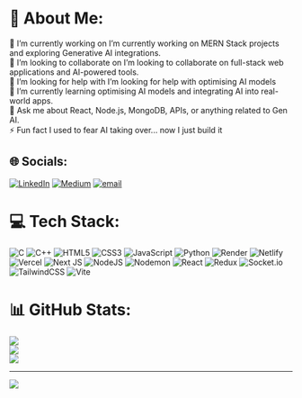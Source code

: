 # 💫 About Me:
🔭 I’m currently working on I’m currently working on MERN Stack projects and exploring Generative AI integrations.  <br>👯 I’m looking to collaborate on  I’m looking to collaborate on full-stack web applications and AI-powered tools.  <br>🤝 I’m looking for help with I’m looking for help with optimising AI models<br>🌱 I’m currently learning optimising AI models and integrating AI into real-world apps.  <br>💬 Ask me about  React, Node.js, MongoDB, APIs, or anything related to Gen AI. <br>⚡ Fun fact I used to fear AI taking over... now I just build it 


## 🌐 Socials:
[![LinkedIn](https://img.shields.io/badge/LinkedIn-%230077B5.svg?logo=linkedin&logoColor=white)](https://linkedin.com/in/https://www.linkedin.com/in/sahil-mahajan-2132b7224/) [![Medium](https://img.shields.io/badge/Medium-12100E?logo=medium&logoColor=white)](https://medium.com/@https://medium.com/@sahil0206) [![email](https://img.shields.io/badge/Email-D14836?logo=gmail&logoColor=white)](mailto:saahilmahajan218@gmail.com) 

# 💻 Tech Stack:
![C](https://img.shields.io/badge/c-%2300599C.svg?style=for-the-badge&logo=c&logoColor=white) ![C++](https://img.shields.io/badge/c++-%2300599C.svg?style=for-the-badge&logo=c%2B%2B&logoColor=white) ![HTML5](https://img.shields.io/badge/html5-%23E34F26.svg?style=for-the-badge&logo=html5&logoColor=white) ![CSS3](https://img.shields.io/badge/css3-%231572B6.svg?style=for-the-badge&logo=css3&logoColor=white) ![JavaScript](https://img.shields.io/badge/javascript-%23323330.svg?style=for-the-badge&logo=javascript&logoColor=%23F7DF1E) ![Python](https://img.shields.io/badge/python-3670A0?style=for-the-badge&logo=python&logoColor=ffdd54) ![Render](https://img.shields.io/badge/Render-%46E3B7.svg?style=for-the-badge&logo=render&logoColor=white) ![Netlify](https://img.shields.io/badge/netlify-%23000000.svg?style=for-the-badge&logo=netlify&logoColor=#00C7B7) ![Vercel](https://img.shields.io/badge/vercel-%23000000.svg?style=for-the-badge&logo=vercel&logoColor=white) ![Next JS](https://img.shields.io/badge/Next-black?style=for-the-badge&logo=next.js&logoColor=white) ![NodeJS](https://img.shields.io/badge/node.js-6DA55F?style=for-the-badge&logo=node.js&logoColor=white) ![Nodemon](https://img.shields.io/badge/NODEMON-%23323330.svg?style=for-the-badge&logo=nodemon&logoColor=%BBDEAD) ![React](https://img.shields.io/badge/react-%2320232a.svg?style=for-the-badge&logo=react&logoColor=%2361DAFB) ![Redux](https://img.shields.io/badge/redux-%23593d88.svg?style=for-the-badge&logo=redux&logoColor=white) ![Socket.io](https://img.shields.io/badge/Socket.io-black?style=for-the-badge&logo=socket.io&badgeColor=010101) ![TailwindCSS](https://img.shields.io/badge/tailwindcss-%2338B2AC.svg?style=for-the-badge&logo=tailwind-css&logoColor=white) ![Vite](https://img.shields.io/badge/vite-%23646CFF.svg?style=for-the-badge&logo=vite&logoColor=white)
# 📊 GitHub Stats:
![](https://github-readme-stats.vercel.app/api?username=Sahil8030&theme=dark&hide_border=false&include_all_commits=false&count_private=false)<br/>
![](https://nirzak-streak-stats.vercel.app/?user=Sahil8030&theme=dark&hide_border=false)<br/>
![](https://github-readme-stats.vercel.app/api/top-langs/?username=Sahil8030&theme=dark&hide_border=false&include_all_commits=false&count_private=false&layout=compact)

---
[![](https://visitcount.itsvg.in/api?id=Sahil8030&icon=0&color=0)](https://visitcount.itsvg.in)

<!-- Proudly created with GPRM ( https://gprm.itsvg.in ) -->
